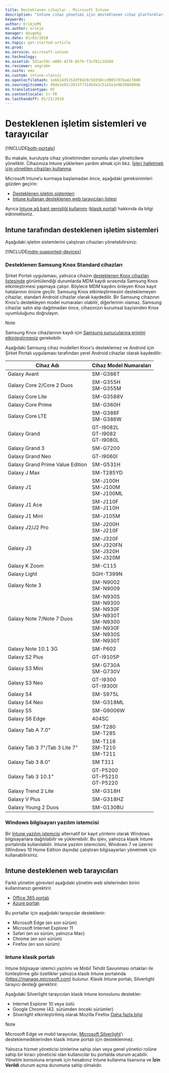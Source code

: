 ```yaml
---
title: Desteklenen cihazlar - Microsoft Intune
description: "Intune cihaz yönetimi için desteklenen cihaz platformlarını ve tarayıcıları listeler"
keywords: 
author: ErikjeMS
ms.author: erikje
manager: dougeby
ms.date: 01/03/2018
ms.topic: get-started-article
ms.prod: 
ms.service: microsoft-intune
ms.technology: 
ms.assetid: 5d1ac59c-a885-4276-8576-f3cf81c2d268
ms.reviewer: angrobe
ms.suite: ems
ms.custom: intune-classic
ms.openlocfilehash: 1e6b14d5152df8420c5d358ccd9057d7ba427800
ms.sourcegitcommit: d9de1e92c3913f731d5da3c51a5e1e9b2686894b
ms.translationtype: HT
ms.contentlocale: tr-TR
ms.lasthandoff: 01/25/2018
---
```

# <a name="supported-operating-systems-and-browsers"></a>Desteklenen işletim sistemleri ve tarayıcılar

[!INCLUDE[both-portals](./includes/note-for-both-portals.md)]

Bu makale, kuruluşta cihaz yönetiminden sorumlu olan yöneticilere yöneliktir. Cihazınıza Intune yüklerken yardım almak için bkz. [İşleri halletmek için yönetilen cihazları kullanma](/intune-user-help/company-portal-frequently-asked-questions).

Microsoft Intune’u kurmaya başlamadan önce, aşağıdaki gereksinimleri gözden geçirin:

- [Desteklenen işletim sistemleri](#intune-supported-operating-systems)
- [Intune kullanan desteklenen web tarayıcıları listesi](#intune-supported-web-browsers)

Ayrıca [Intune ağ bant genişliği kullanımı](network-bandwidth-use.md) ([klasik portal](/intune-classic/get-started/network-bandwidth-use)) hakkında da bilgi edinmelisiniz.

## <a name="intune-supported-operating-systems"></a>Intune tarafından desteklenen işletim sistemleri

Aşağıdaki işletim sistemlerini çalıştıran cihazları yönetebilirsiniz:

[!INCLUDE[mdm-supported-devices](./includes/mdm-supported-devices.md)]

### <a name="supported-samsung-knox-standard-devices"></a>Desteklenen Samsung Knox Standard cihazları

Şirket Portalı uygulaması, yalnızca cihazın [desteklenen Knox cihazları listesinde](https://www.samsungknox.com/knox-supported-devices/knox-workspace) görüntülendiği durumlarda MDM kaydı sırasında Samsung Knox etkinleştirmesi yapmaya çalışır. Böylece MDM kaydını önleyen Knox kayıt hatalarının önüne geçilir. Samsung Knox etkinleştirmesini desteklemeyen cihazlar, standart Android cihazlar olarak kaydedilir. Bir Samsung cihazının Knox’u destekleyen model numaraları olabilir, diğerlerinin olamaz. Samsung cihazlar satın alıp dağıtmadan önce, cihazınızın kurumsal bayisinden Knox uyumluluğunu doğrulayın.

> [!NOTE]
> Samsung Knox cihazlarının kaydı için [Samsung sunucularına erişimi etkinleştirmeniz](https://support.samsungknox.com/hc/articles/115013833108-Our-corporate-devices-are-behind-a-firewall-How-do-I-enable-Knox-Workspace-devices-to-contact-Samsung-servers) gerekebilir. 

Aşağıdaki Samsung cihaz modelleri Knox’u desteklemez ve Android için Şirket Portalı uygulaması tarafından yerel Android cihazlar olarak kaydedilir:

| **Cihaz Adı** | **Cihaz Model Numaraları** |
| --- | --- |
| Galaxy Avant | SM-G386T |
| Galaxy Core 2/Core 2 Duos | SM-G355H<br>SM-G355M |
| Galaxy Core Lite | SM-G3588V |
| Galaxy Core Prime | SM-G360H |
| Galaxy Core LTE | SM-G386F<br>SM-G386W |
| Galaxy Grand | GT-I9082L<br>GT-I9082<br>GT-I9080L |
| Galaxy Grand 3 | SM-G7200 |
| Galaxy Grand Neo | GT-I9060I |
| Galaxy Grand Prime Value Edition | SM-G531H |
| Galaxy J Max | SM-T285YD |
| Galaxy J1 | SM-J100H<br>SM-J100M<br>SM-J100ML |
| Galaxy J1 Ace | SM-J110F<br>SM-J110H |
| Galaxy J1 Mini | SM-J105M |
| Galaxy J2/J2 Pro | SM-J200H<br>SM-J210F |
| Galaxy J3 | SM-J320F<br>SM-J320FN<br>SM-J320H<br>SM-J320M |
| Galaxy K Zoom | SM-C115 |
| Galaxy Light | SGH-T399N |
| Galaxy Note 3 | SM-N9002<br>SM-N9009 |
| Galaxy Note 7/Note 7 Duos | SM-N930S<br>SM-N9300<br>SM-N930F<br>SM-N930T<br>SM-N9300<br>SM-N930F<br>SM-N930S<br>SM-N930T |
| Galaxy Note 10.1 3G | SM-P602 |
| Galaxy S2 Plus | GT-I9105P |
| Galaxy S3 Mini | SM-G730A<br>SM-G730V |
| Galaxy S3 Neo | GT-I9300<br>GT-I9300I |
| Galaxy S4 | SM-S975L |
| Galaxy S4 Neo | SM-G318ML |
| Galaxy S5 | SM-G9006W |
| Galaxy S6 Edge | 404SC |
| Galaxy Tab A 7.0&quot; | SM-T280<br>SM-T285 |
| Galaxy Tab 3 7&quot;/Tab 3 Lite 7&quot; | SM-T116<br>SM-T210<br>SM-T211 |
| Galaxy Tab 3 8.0&quot; | SM T311 |
| Galaxy Tab 3 10.1&quot; | GT-P5200<br>GT-P5210<br>GT-P5220 |
| Galaxy Trend 2 Lite | SM-G318H |
| Galaxy V Plus | SM-G318HZ |
| Galaxy Young 2 Duos | SM-G130BU |


### <a name="windows-pc-software-client"></a>Windows bilgisayarı yazılım istemcisi

Bir [Intune yazılım istemcisi](/intune-classic/deploy-use/manage-windows-pcs-with-microsoft-intune) alternatif bir kayıt yöntemi olarak Windows bilgisayarlara dağıtılabilir ve yüklenebilir. Bu işlev, yalnızca klasik Intune portalında kullanılabilir. Intune yazılım istemcisini, Windows 7 ve üzerini (Windows 10 Home Edition dışında) çalıştıran bilgisayarları yönetmek için kullanabilirsiniz.

<!--  ### Exchange ActiveSync management

You can manage [Exchange ActiveSync devices](/intune-classic/deploy-use/mobile-device-management-with-exchange-activesync-and-microsoft-intune) from the Intune console. This option provides a limited set of management capabilities when compared to the other methods. See [Capabilities of built-in Mobile Device Management in Office 365](https://support.office.com/article/Capabilities-of-built-in-Mobile-Device-Management-for-Office-365-a1da44e5-7475-4992-be91-9ccec25905b0) for a list of supported devices.  -->

## <a name="intune-supported-web-browsers"></a>Intune desteklenen web tarayıcıları

Farklı yönetim görevleri aşağıdaki yönetim web sitelerinden birini kullanmanızı gerektirir.

- [Office 365 portalı](http://go.microsoft.com/fwlink/p/?LinkId=698854)
- [Azure portalı](https://portal.azure.com/)

Bu portallar için aşağıdaki tarayıcılar desteklenir:
- Microsoft Edge (en son sürüm)
- Microsoft Internet Explorer 11
- Safari (en so sürüm, yalnızca Mac)
- Chrome (en son sürüm)
- Firefox (en son sürüm)

### <a name="intune-classic-portal"></a>Intune klasik portalı

Intune bilgisayar istemci yazılımı ve Mobil Tehdit Savunması ortakları ile tümleştirme gibi özellikler yalnızca klasik Intune portalında (https://manage.microsoft.com) bulunur. Klasik Intune portalı, Silverlight tarayıcı desteği gerektirir.

Aşağıdaki Silverlight tarayıcıları klasik Intune konsolunu destekler:
- Internet Explorer 10 veya üstü
- Google Chrome (42. sürümden önceki sürümler)
- Silverlight etkinleştirilmiş olarak Mozilla Firefox [Daha fazla bilgi](https://go.microsoft.com/fwlink/?linkid=836872)

> [!Note]
> Microsoft Edge ve mobil tarayıcılar, [Microsoft Silverlight](https://msdn.microsoft.com/library/cc838158(v=vs.95).aspx)’ı desteklemediklerinden klasik Intune portalı için desteklenmez.

Yalnızca hizmet yöneticisi izinlerine sahip olan veya genel yönetici rolüne sahip bir kiracı yöneticisi olan kullanıcılar bu portalda oturum açabilir. Yönetim konsoluna erişmek için hesabınız Intune kullanma lisansına ve **İzin Verildi** oturum açma durumuna sahip olmalıdır.
